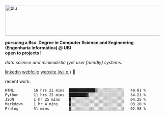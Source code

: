 
<img width="1415" height="100" alt="blu" src="https://github.com/rdsilva01/rdsilva01/assets/101207588/deb060e5-d035-4f09-b511-e3f50605b207">

**pursuing a Bsc. Degree in Computer Science and Engineering (Engenharia Informática) @ UBI** \
**open to projects !**

*data science and minimalistic (yet user friendly) systems.*

[linkedin](https://www.linkedin.com/in/rodrigo-silva-455b291bb/)
[webfolio](https://rdsilva01.github.io/portfolio-resume)
[website (w.i.p.)](https://rdsilva01.github.io/) 🏁

<!-- ![](https://komarev.com/ghpvc/?username=rdsilva01) -->

recent work:
<!--START_SECTION:waka-->

```txt
HTML         16 hrs 22 mins  ████████████▒░░░░░░░░░░░░   49.01 %
Python       11 hrs 25 mins  ████████▓░░░░░░░░░░░░░░░░   34.21 %
JSON         1 hr 25 mins    █░░░░░░░░░░░░░░░░░░░░░░░░   04.25 %
Markdown     1 hr 4 mins     ▓░░░░░░░░░░░░░░░░░░░░░░░░   03.20 %
Prolog       51 mins         ▓░░░░░░░░░░░░░░░░░░░░░░░░   02.58 %
```

<!--END_SECTION:waka-->

